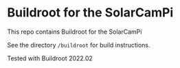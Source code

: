 Buildroot for the SolarCamPi
====================================

This repo contains Buildroot for the SolarCamPi

See the directory `/buildroot` for build instructions.

Tested with Buildroot 2022.02
